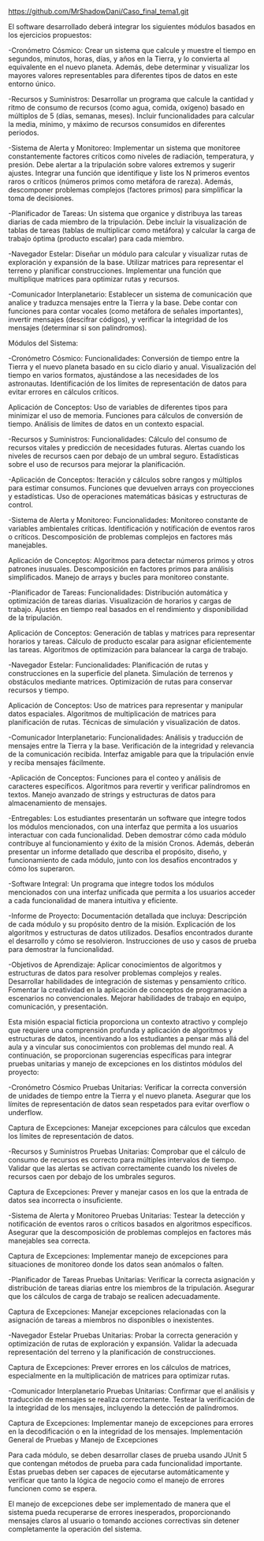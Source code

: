 https://github.com/MrShadowDani/Caso_final_tema1.git

El software desarrollado deberá integrar los siguientes módulos basados en los ejercicios propuestos:

-Cronómetro Cósmico: Crear un sistema que calcule y muestre el tiempo en segundos, minutos, horas, días, y años en la Tierra, y lo convierta al equivalente en el nuevo planeta. Además, debe determinar y visualizar los mayores valores representables para diferentes tipos de datos en este entorno único.

-Recursos y Suministros: Desarrollar un programa que calcule la cantidad y ritmo de consumo de recursos (como agua, comida, oxígeno) basado en múltiplos de 5 (días, semanas, meses). Incluir funcionalidades para calcular la media, mínimo, y máximo de recursos consumidos en diferentes periodos.

-Sistema de Alerta y Monitoreo: Implementar un sistema que monitoree constantemente factores críticos como niveles de radiación, temperatura, y presión. Debe alertar a la tripulación sobre valores extremos y sugerir ajustes. Integrar una función que identifique y liste los N primeros eventos raros o críticos (números primos como metáfora de rareza). Además, descomponer problemas complejos (factores primos) para simplificar la toma de decisiones.

-Planificador de Tareas: Un sistema que organice y distribuya las tareas diarias de cada miembro de la tripulación. Debe incluir la visualización de tablas de tareas (tablas de multiplicar como metáfora) y calcular la carga de trabajo óptima (producto escalar) para cada miembro.

-Navegador Estelar: Diseñar un módulo para calcular y visualizar rutas de exploración y expansión de la base. Utilizar matrices para representar el terreno y planificar construcciones. Implementar una función que multiplique matrices para optimizar rutas y recursos.

-Comunicador Interplanetario: Establecer un sistema de comunicación que analice y traduzca mensajes entre la Tierra y la base. Debe contar con funciones para contar vocales (como metáfora de señales importantes), invertir mensajes (descifrar códigos), y verificar la integridad de los mensajes (determinar si son palíndromos).


Módulos del Sistema:

-Cronómetro Cósmico:
Funcionalidades:
Conversión de tiempo entre la Tierra y el nuevo planeta basado en su ciclo diario y anual.
Visualización del tiempo en varios formatos, ajustándose a las necesidades de los astronautas.
Identificación de los límites de representación de datos para evitar errores en cálculos críticos.

Aplicación de Conceptos:
Uso de variables de diferentes tipos para minimizar el uso de memoria.
Funciones para cálculos de conversión de tiempo.
Análisis de límites de datos en un contexto espacial.

-Recursos y Suministros:
Funcionalidades:
Cálculo del consumo de recursos vitales y predicción de necesidades futuras.
Alertas cuando los niveles de recursos caen por debajo de un umbral seguro.
Estadísticas sobre el uso de recursos para mejorar la planificación.

-Aplicación de Conceptos:
Iteración y cálculos sobre rangos y múltiplos para estimar consumos.
Funciones que devuelven arrays con proyecciones y estadísticas.
Uso de operaciones matemáticas básicas y estructuras de control.

-Sistema de Alerta y Monitoreo:
Funcionalidades:
Monitoreo constante de variables ambientales críticas.
Identificación y notificación de eventos raros o críticos.
Descomposición de problemas complejos en factores más manejables.

Aplicación de Conceptos:
Algoritmos para detectar números primos y otros patrones inusuales.
Descomposición en factores primos para análisis simplificados.
Manejo de arrays y bucles para monitoreo constante.

-Planificador de Tareas:
Funcionalidades:
Distribución automática y optimización de tareas diarias.
Visualización de horarios y cargas de trabajo.
Ajustes en tiempo real basados en el rendimiento y disponibilidad de la tripulación.

Aplicación de Conceptos:
Generación de tablas y matrices para representar horarios y tareas.
Cálculo de producto escalar para asignar eficientemente las tareas.
Algoritmos de optimización para balancear la carga de trabajo.

-Navegador Estelar:
Funcionalidades:
Planificación de rutas y construcciones en la superficie del planeta.
Simulación de terrenos y obstáculos mediante matrices.
Optimización de rutas para conservar recursos y tiempo.

Aplicación de Conceptos:
Uso de matrices para representar y manipular datos espaciales.
Algoritmos de multiplicación de matrices para planificación de rutas.
Técnicas de simulación y visualización de datos.

-Comunicador Interplanetario:
Funcionalidades:
Análisis y traducción de mensajes entre la Tierra y la base.
Verificación de la integridad y relevancia de la comunicación recibida.
Interfaz amigable para que la tripulación envíe y reciba mensajes fácilmente.

-Aplicación de Conceptos:
Funciones para el conteo y análisis de caracteres específicos.
Algoritmos para revertir y verificar palíndromos en textos.
Manejo avanzado de strings y estructuras de datos para almacenamiento de mensajes.

-Entregables: Los estudiantes presentarán un software que integre todos los módulos mencionados, con una interfaz que permita a los usuarios interactuar con cada funcionalidad. Deben demostrar cómo cada módulo contribuye al funcionamiento y éxito de la misión Cronos. Además, deberán presentar un informe detallado que describa el propósito, diseño, y funcionamiento de cada módulo, junto con los desafíos encontrados y cómo los superaron.

-Software Integral: Un programa que integre todos los módulos mencionados con una interfaz unificada que permita a los usuarios acceder a cada funcionalidad de manera intuitiva y eficiente.

-Informe de Proyecto: 
Documentación detallada que incluya:
Descripción de cada módulo y su propósito dentro de la misión.
Explicación de los algoritmos y estructuras de datos utilizados.
Desafíos encontrados durante el desarrollo y cómo se resolvieron.
Instrucciones de uso y casos de prueba para demostrar la funcionalidad.

-Objetivos de Aprendizaje:
Aplicar conocimientos de algoritmos y estructuras de datos para resolver problemas complejos y reales.
Desarrollar habilidades de integración de sistemas y pensamiento crítico.
Fomentar la creatividad en la aplicación de conceptos de programación a escenarios no convencionales.
Mejorar habilidades de trabajo en equipo, comunicación, y presentación.


Esta misión espacial ficticia proporciona un contexto atractivo y complejo que requiere una comprensión profunda y aplicación de algoritmos y estructuras de datos, incentivando a los estudiantes a pensar más allá del aula y a vincular sus conocimientos con problemas del mundo real.
A continuación, se proporcionan sugerencias específicas para integrar pruebas unitarias y manejo de excepciones en los distintos módulos del proyecto:

-Cronómetro Cósmico
Pruebas Unitarias:
Verificar la correcta conversión de unidades de tiempo entre la Tierra y el nuevo planeta.
Asegurar que los límites de representación de datos sean respetados para evitar overflow o underflow.

Captura de Excepciones:
Manejar excepciones para cálculos que excedan los límites de representación de datos.

-Recursos y Suministros
Pruebas Unitarias:
Comprobar que el cálculo de consumo de recursos es correcto para múltiples intervalos de tiempo.
Validar que las alertas se activan correctamente cuando los niveles de recursos caen por debajo de los umbrales seguros.

Captura de Excepciones:
Prever y manejar casos en los que la entrada de datos sea incorrecta o insuficiente.

-Sistema de Alerta y Monitoreo
Pruebas Unitarias:
Testear la detección y notificación de eventos raros o críticos basados en algoritmos específicos.
Asegurar que la descomposición de problemas complejos en factores más manejables sea correcta.

Captura de Excepciones:
Implementar manejo de excepciones para situaciones de monitoreo donde los datos sean anómalos o falten.

-Planificador de Tareas
Pruebas Unitarias:
Verificar la correcta asignación y distribución de tareas diarias entre los miembros de la tripulación.
Asegurar que los cálculos de carga de trabajo se realicen adecuadamente.

Captura de Excepciones:
Manejar excepciones relacionadas con la asignación de tareas a miembros no disponibles o inexistentes.

-Navegador Estelar
Pruebas Unitarias:
Probar la correcta generación y optimización de rutas de exploración y expansión.
Validar la adecuada representación del terreno y la planificación de construcciones.

Captura de Excepciones:
Prever errores en los cálculos de matrices, especialmente en la multiplicación de matrices para optimizar rutas.

-Comunicador Interplanetario
Pruebas Unitarias:
Confirmar que el análisis y traducción de mensajes se realiza correctamente.
Testear la verificación de la integridad de los mensajes, incluyendo la detección de palíndromos.

Captura de Excepciones:
Implementar manejo de excepciones para errores en la decodificación o en la integridad de los mensajes.
Implementación General de Pruebas y Manejo de Excepciones


Para cada módulo, se deben desarrollar clases de prueba usando JUnit 5 que contengan métodos de prueba para cada funcionalidad importante. Estas pruebas deben ser capaces de ejecutarse automáticamente y verificar que tanto la lógica de negocio como el manejo de errores funcionen como se espera.

El manejo de excepciones debe ser implementado de manera que el sistema pueda recuperarse de errores inesperados, proporcionando mensajes claros al usuario o tomando acciones correctivas sin detener completamente la operación del sistema.
